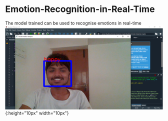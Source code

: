 # Emotion-Recognition-in-Real-Time

The model trained can be used to recognise emotions in real-time
![Happy](/images/happy.png){:height="10px" width="10px"}
